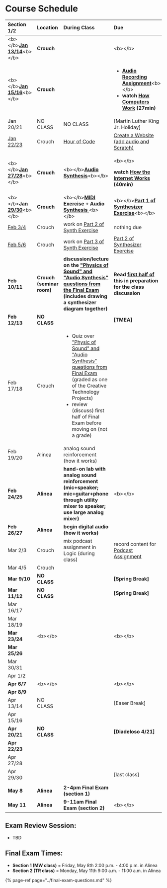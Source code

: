 # Course Schedule

<table>
  <thead>
    <tr>
      <th style="text-align:left">Section 1/2</th>
      <th style="text-align:left">Location</th>
      <th style="text-align:left">During Class</th>
      <th style="text-align:left">Due</th>
    </tr>
  </thead>
  <tbody>
    <tr>
      <td style="text-align:left">&lt;b&gt;&lt;/b&gt;<a href="../lesson-plans/class01.md"><b>Jan 13/14</b></a>&lt;b&gt;&lt;/b&gt;</td>
      <td
      style="text-align:left"><b>Crouch</b>
        </td>
        <td style="text-align:left"></td>
        <td style="text-align:left">&lt;b&gt;&lt;/b&gt;</td>
    </tr>
    <tr>
      <td style="text-align:left">&lt;b&gt;&lt;/b&gt;<a href="../lesson-plans/class02.md"><b>Jan 15/16</b></a>&lt;b&gt;&lt;/b&gt;</td>
      <td
      style="text-align:left"><b>Crouch</b>
        </td>
        <td style="text-align:left"></td>
        <td style="text-align:left">
          <ul>
            <li><a href="../unit-2-music/audio-recording/audio-recording-assignment.md"><b>Audio Recording Assignment</b></a>&lt;b&gt;&lt;/b&gt;</li>
            <li><b>watch </b><a href="https://www.youtube.com/playlist?list=PLzdnOPI1iJNcsRwJhvksEo1tJqjIqWbN-"><b>How Computers Work</b></a><b> (27min)</b>
            </li>
          </ul>
        </td>
    </tr>
    <tr>
      <td style="text-align:left">Jan 20/21</td>
      <td style="text-align:left">NO CLASS</td>
      <td style="text-align:left">NO CLASS</td>
      <td style="text-align:left">[Martin Luther King Jr. Holiday]</td>
    </tr>
    <tr>
      <td style="text-align:left"><a href="../lesson-plans/class03.md">Jan 22/23</a>
      </td>
      <td style="text-align:left">Crouch</td>
      <td style="text-align:left"><a href="../unit-1-computers/computer-software/hour-of-code.md">Hour of Code</a>
      </td>
      <td style="text-align:left"><a href="../unit-1-computers/computer-networks/create-a-website.md">Create a Website (add audio and Scratch)</a>
      </td>
    </tr>
    <tr>
      <td style="text-align:left">&lt;b&gt;&lt;/b&gt;<a href="../lesson-plans/class04.md"><b>Jan 27/28</b></a>&lt;b&gt;&lt;/b&gt;</td>
      <td
      style="text-align:left"><b>Crouch</b>
        </td>
        <td style="text-align:left">&lt;b&gt;&lt;/b&gt;<a href="../unit-2-music/physics-of-sound/audio-synthesis/"><b>Audio Synthesis</b></a>&lt;b&gt;&lt;/b&gt;</td>
        <td
        style="text-align:left">
          <p>&lt;b&gt;&lt;/b&gt;</p>
          <p><b>watch </b><a href="https://www.youtube.com/playlist?list=PLzdnOPI1iJNfMRZm5DDxco3UdsFegvuB7"><b>How the Internet Works</b></a><b> (40min)</b>
          </p>
          </td>
    </tr>
    <tr>
      <td style="text-align:left">&lt;b&gt;&lt;/b&gt;<a href="../lesson-plans/class05.md"><b>Jan 29/30</b></a>&lt;b&gt;&lt;/b&gt;</td>
      <td
      style="text-align:left"><b>Crouch</b>
        </td>
        <td style="text-align:left">&lt;b&gt;&lt;/b&gt;<a href="../unit-2-music/physics-of-sound/audio-synthesis/midi-exercise.md"><b>MIDI Exercise</b></a><b> + </b>
          <a
          href="../unit-2-music/physics-of-sound/audio-synthesis/"><b>Audio Synthesis</b>
            </a>&lt;b&gt;&lt;/b&gt;</td>
        <td style="text-align:left">&lt;b&gt;&lt;/b&gt;<a href="../unit-2-music/physics-of-sound/audio-synthesis/synthesis-exercise.md"><b>Part 1 of Synthesizer Exercise</b></a>&lt;b&gt;&lt;/b&gt;</td>
    </tr>
    <tr>
      <td style="text-align:left"><a href="../lesson-plans/class06.md">Feb 3/4</a>
      </td>
      <td style="text-align:left">Crouch</td>
      <td style="text-align:left">work on <a href="../unit-2-music/physics-of-sound/audio-synthesis/synthesis-exercise.md#part-2">Part 2 of Synth Exercise</a>
      </td>
      <td style="text-align:left">nothing due</td>
    </tr>
    <tr>
      <td style="text-align:left"><a href="../lesson-plans/class07.md">Feb 5/6</a>
      </td>
      <td style="text-align:left">Crouch</td>
      <td style="text-align:left">work on <a href="../unit-2-music/physics-of-sound/audio-synthesis/synthesis-exercise.md#part-3-during-class">Part 3 of Synth Exercise</a>
      </td>
      <td style="text-align:left"><a href="../unit-2-music/physics-of-sound/audio-synthesis/synthesis-exercise.md#part-2">Part 2 of Synthesizer Exercise</a>
      </td>
    </tr>
    <tr>
      <td style="text-align:left"><b>Feb 10/11</b>
      </td>
      <td style="text-align:left"><b>Crouch (seminar room)</b>
      </td>
      <td style="text-align:left"><b>discussion/lecture on the </b><a href="../final-exam-questions.md"><b>&quot;Physics of Sound&quot; and &quot;Audio Synthesis&quot; questions from the Final Exam</b></a><b> (includes drawing a synthesizer diagram together)</b>
      </td>
      <td style="text-align:left"><b>Read </b><a href="https://docs.cycling74.com/max8/tutorials/02_mspdigitalaudio"><b>first half of this</b></a><b> in preparation for the class discussion</b>
      </td>
    </tr>
    <tr>
      <td style="text-align:left"><b>Feb 12/13</b>
      </td>
      <td style="text-align:left"><b>NO CLASS</b>
      </td>
      <td style="text-align:left"></td>
      <td style="text-align:left"><b>[TMEA]</b>
      </td>
    </tr>
    <tr>
      <td style="text-align:left">Feb 17/18</td>
      <td style="text-align:left">Crouch</td>
      <td style="text-align:left">
        <ul>
          <li>Quiz over <a href="../final-exam-questions.md">&quot;Physic of Sound&quot; and &quot;Audio Synthesis&quot; questions from Final Exam</a> (graded
            as one of the Creative Technology Projects)</li>
          <li>review (discuss) first half of Final Exam before moving on (not a grade)</li>
        </ul>
      </td>
      <td style="text-align:left"></td>
    </tr>
    <tr>
      <td style="text-align:left">Feb 19/20</td>
      <td style="text-align:left">Alinea</td>
      <td style="text-align:left">analog sound reinforcement (how it works)</td>
      <td style="text-align:left"></td>
    </tr>
    <tr>
      <td style="text-align:left"><b>Feb 24/25</b>
      </td>
      <td style="text-align:left"><b>Alinea</b>
      </td>
      <td style="text-align:left"><b>hand-on lab with analog sound reinforcement (mic+speaker; mic+guitar+phone through utility mixer to speaker; use large analog mixer)</b>
      </td>
      <td style="text-align:left">&lt;b&gt;&lt;/b&gt;</td>
    </tr>
    <tr>
      <td style="text-align:left"><b>Feb 26/27</b>
      </td>
      <td style="text-align:left"><b>Alinea</b>
      </td>
      <td style="text-align:left"><b>begin digital audio (how it works)</b>
      </td>
      <td style="text-align:left"></td>
    </tr>
    <tr>
      <td style="text-align:left">Mar 2/3</td>
      <td style="text-align:left">Crouch</td>
      <td style="text-align:left">mix podcast assignment in Logic (during class)</td>
      <td style="text-align:left">record content for <a href="../unit-2-music/audio-recording/podcast-assignment.md#recording-process">Podcast Assignment</a>
      </td>
    </tr>
    <tr>
      <td style="text-align:left">Mar 4/5</td>
      <td style="text-align:left">Crouch</td>
      <td style="text-align:left"></td>
      <td style="text-align:left"></td>
    </tr>
    <tr>
      <td style="text-align:left"><b>Mar 9/10</b>
      </td>
      <td style="text-align:left"><b>NO CLASS</b>
      </td>
      <td style="text-align:left"></td>
      <td style="text-align:left"><b>[Spring Break]</b>
      </td>
    </tr>
    <tr>
      <td style="text-align:left"><b>Mar 11/12</b>
      </td>
      <td style="text-align:left"><b>NO CLASS</b>
      </td>
      <td style="text-align:left"></td>
      <td style="text-align:left"><b>[Spring Break]</b>
      </td>
    </tr>
    <tr>
      <td style="text-align:left">Mar 16/17</td>
      <td style="text-align:left"></td>
      <td style="text-align:left"></td>
      <td style="text-align:left"></td>
    </tr>
    <tr>
      <td style="text-align:left">Mar 18/19</td>
      <td style="text-align:left"></td>
      <td style="text-align:left"></td>
      <td style="text-align:left"></td>
    </tr>
    <tr>
      <td style="text-align:left"><b>Mar 23/24</b>
      </td>
      <td style="text-align:left">&lt;b&gt;&lt;/b&gt;</td>
      <td style="text-align:left"></td>
      <td style="text-align:left">&lt;b&gt;&lt;/b&gt;</td>
    </tr>
    <tr>
      <td style="text-align:left"><b>Mar 25/26</b>
      </td>
      <td style="text-align:left"></td>
      <td style="text-align:left"></td>
      <td style="text-align:left"></td>
    </tr>
    <tr>
      <td style="text-align:left">Mar 30/31</td>
      <td style="text-align:left"></td>
      <td style="text-align:left"></td>
      <td style="text-align:left"></td>
    </tr>
    <tr>
      <td style="text-align:left">Apr 1/2</td>
      <td style="text-align:left"></td>
      <td style="text-align:left"></td>
      <td style="text-align:left"></td>
    </tr>
    <tr>
      <td style="text-align:left"><b>Apr 6/7</b>
      </td>
      <td style="text-align:left">&lt;b&gt;&lt;/b&gt;</td>
      <td style="text-align:left"></td>
      <td style="text-align:left">&lt;b&gt;&lt;/b&gt;</td>
    </tr>
    <tr>
      <td style="text-align:left"><b>Apr 8/9</b>
      </td>
      <td style="text-align:left"></td>
      <td style="text-align:left"></td>
      <td style="text-align:left"></td>
    </tr>
    <tr>
      <td style="text-align:left">Apr 13/14</td>
      <td style="text-align:left">NO CLASS</td>
      <td style="text-align:left"></td>
      <td style="text-align:left">[Easer Break]</td>
    </tr>
    <tr>
      <td style="text-align:left">Apr 15/16</td>
      <td style="text-align:left"></td>
      <td style="text-align:left"></td>
      <td style="text-align:left"></td>
    </tr>
    <tr>
      <td style="text-align:left"><b>Apr 20/21</b>
      </td>
      <td style="text-align:left"><b>NO CLASS</b>
      </td>
      <td style="text-align:left"></td>
      <td style="text-align:left"><b>[Diadeloso 4/21]</b>
      </td>
    </tr>
    <tr>
      <td style="text-align:left"><b>Apr 22/23</b>
      </td>
      <td style="text-align:left"></td>
      <td style="text-align:left"></td>
      <td style="text-align:left"></td>
    </tr>
    <tr>
      <td style="text-align:left">Apr 27/28</td>
      <td style="text-align:left"></td>
      <td style="text-align:left"></td>
      <td style="text-align:left"></td>
    </tr>
    <tr>
      <td style="text-align:left">Apr 29/30</td>
      <td style="text-align:left"></td>
      <td style="text-align:left"></td>
      <td style="text-align:left">[last class]</td>
    </tr>
    <tr>
      <td style="text-align:left"></td>
      <td style="text-align:left"></td>
      <td style="text-align:left"></td>
      <td style="text-align:left"></td>
    </tr>
    <tr>
      <td style="text-align:left"><b>May 8</b>
      </td>
      <td style="text-align:left"><b>Alinea</b>
      </td>
      <td style="text-align:left"><b>2-4pm Final Exam (section 1)</b>
      </td>
      <td style="text-align:left"></td>
    </tr>
    <tr>
      <td style="text-align:left"><b>May 11</b>
      </td>
      <td style="text-align:left"><b>Alinea</b>
      </td>
      <td style="text-align:left"><b>9-11am Final Exam (section 2)</b>
      </td>
      <td style="text-align:left">&lt;b&gt;&lt;/b&gt;</td>
    </tr>
  </tbody>
</table>

## Exam Review Session:

* TBD

## **Final Exam Times:**

* **Section 1 \(MW class\)** = Friday, May 8th 2:00 p.m. - 4:00 p.m. in Alinea
* **Section 2 \(TR class\)** = Monday, May 11th 9:00 a.m. - 11:00 a.m. in Alinea

{% page-ref page="../final-exam-questions.md" %}



